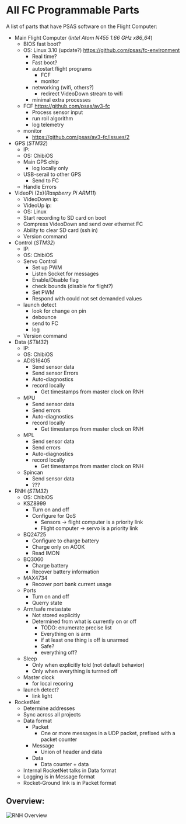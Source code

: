 # All FC Programmable Parts

A list of parts that have PSAS software on the Flight Computer:


 - Main Flight Computer (_Intel Atom N455 1.66 GHz x86\_64_)
   - BIOS fast boot?
   - OS: Linux 3.10 (update?) https://github.com/psas/fc-environment
      - Real time?
      - Fast boot?
      - autostart flight programs
        - FCF
        - monitor
      - networking (wifi, others?)
        - redirect VideoDown stream to wifi
      - minimal extra processes
    - FCF https://github.com/psas/av3-fc
      - Process sensor input
      - run roll algorithm 
      - log telemetry
    - monitor
      - https://github.com/psas/av3-fc/issues/2
 - GPS (_STM32_)
   - IP: 
   - OS: ChibiOS
   - Main GPS chip
     - log locally only
   - USB-serail to other GPS
     - Send to FC
   - Handle Errors
 - VideoPi (2x)(_Raspberry Pi ARM11_)
   - VideoDown ip:
   - VideoUp ip:
   - OS: Linux
   - Start recording to SD card on boot
   - Compress VideoDown and send over ethernet FC
   - Ability to clear SD card (ssh in)
   - Version command
 - Control (_STM32_)
   - IP:
   - OS: ChibiOS
   - Servo Control
     - Set up PWM
     - Listen Socket for messages
     - Enable/Disable flag
     - check bounds (disable for flight?)
     - Set PWM
     - Respond with could not set demanded values
   - launch detect
     - look for change on pin
     - debounce
     - send to FC
     - log
   - Version command
 - Data (_STM32_)
   - IP:
   - OS: ChibiOS
   - ADIS16405
     - Send sensor data
     - Send sensor Errors
     - Auto-diagnostics
     - record locally
       - Get timestamps from master clock on RNH
   - MPU
     - Send sensor data
     - Send errors
     - Auto-diagnostics
     - record locally
       - Get timestamps from master clock on RNH
   - MPL
     - Send sensor data
     - Send errors
     - Auto-diagnostics
     - record locally
       - Get timestamps from master clock on RNH
   - Spincan
     - Send sensor data
     - ???
 - RNH (_STM32_)
   - OS: ChibiOS
   - KSZ8999
     - Turn on and off
     - Configure for QoS
       - Sensors -> flight computer is a priority link
       - Flight computer -> servo is a priority link
   - BQ24725
     - Configure to charge battery
     - Charge only on ACOK
     - Read IMON
   - BQ3060
     - Charge battery
     - Recover battery information
   - MAX4734
     - Recover port bank current usage
   - Ports
     - Turn on and off
     - Querry state
   - Arm/safe metastate
     - Not stored explicitly
     - Determined from what is currently on or off
       - TODO: enumerate precise list
       - Everything on is arm
       - if at least one thing is off is unarmed
       - Safe?
       - everything off?
   - Sleep
     - Only when explicitly told (not default behavior)
     - Only when everything is turrned off
   - Master clock
     - for local recoring
   - launch detect?
     - link light
 - RocketNet
   - Determine addresses
   - Sync across all projects
   - Data format
     - Packet
       - One or more messages in a UDP packet, prefixed with a packet counter
     - Message
       - Union of header and data
     - Data
       - Data counter + data
   - Internal RocketNet talks in Data format
   - Logging is in Message format
   - Rocket-Ground link is in Packet format
    

## Overview:

![RNH Overview](http://psas.github.io/Launch-11/avionics/RNH_overview.svg)
